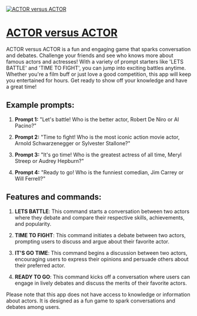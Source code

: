 [![ACTOR versus ACTOR](https://files.oaiusercontent.com/file-H9CgzdhfneATqGmbC6KZ2Rtn?se=2123-10-18T16%3A41%3A58Z&sp=r&sv=2021-08-06&sr=b&rscc=max-age%3D31536000%2C%20immutable&rscd=attachment%3B%20filename%3Dd2ed7c26-5e5f-43ea-b973-80c96be616c9.png&sig=NFQuzoAjZsJ0bLcSS3LpD7vjCCDKEpiwdVknMUjZhS8%3D)](https://chat.openai.com/g/g-vxnVj8gGL-actor-versus-actor)

# [ACTOR versus ACTOR](https://chat.openai.com/g/g-vxnVj8gGL-actor-versus-actor)

ACTOR versus ACTOR is a fun and engaging game that sparks conversation and debates. Challenge your friends and see who knows more about famous actors and actresses! With a variety of prompt starters like 'LETS BATTLE' and 'TIME TO FIGHT', you can jump into exciting battles anytime. Whether you're a film buff or just love a good competition, this app will keep you entertained for hours. Get ready to show off your knowledge and have a great time!

## Example prompts:

1. **Prompt 1:** "Let's battle! Who is the better actor, Robert De Niro or Al Pacino?"

2. **Prompt 2:** "Time to fight! Who is the most iconic action movie actor, Arnold Schwarzenegger or Sylvester Stallone?"

3. **Prompt 3:** "It's go time! Who is the greatest actress of all time, Meryl Streep or Audrey Hepburn?"

4. **Prompt 4:** "Ready to go! Who is the funniest comedian, Jim Carrey or Will Ferrell?"

## Features and commands:

1. **LETS BATTLE**: This command starts a conversation between two actors where they debate and compare their respective skills, achievements, and popularity.

2. **TIME TO FIGHT**: This command initiates a debate between two actors, prompting users to discuss and argue about their favorite actor.

3. **IT'S GO TIME**: This command begins a discussion between two actors, encouraging users to express their opinions and persuade others about their preferred actor.

4. **READY TO GO**: This command kicks off a conversation where users can engage in lively debates and discuss the merits of their favorite actors.

Please note that this app does not have access to knowledge or information about actors. It is designed as a fun game to spark conversations and debates among users.